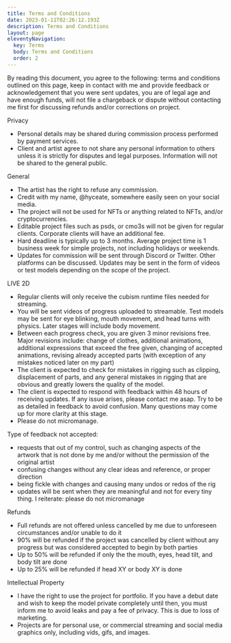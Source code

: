 ```yaml
---
title: Terms and Conditions
date: 2023-01-11T02:26:12.193Z
description: Terms and Conditions
layout: page
eleventyNavigation:
  key: Terms
  body: Terms and Conditions
  order: 2
---
```

By reading this document, you agree to the following:
terms and conditions outlined on this page,
keep in contact with me and provide feedback or acknowledgement that you were sent updates,
you are of legal age and have enough funds,
will not file a chargeback or dispute without contacting me first for discussing refunds and/or corrections on project.

Privacy

* Personal details may be shared during commission process performed by payment services.
* Client and artist agree to not share any personal information to others unless it is strictly for disputes and legal purposes. Information will not be shared to the general public.

General

* The artist has the right to refuse any commission.
* Credit with my name, @hyceate, somewhere easily seen on your social media.
* The project will not be used for NFTs or anything related to NFTs, and/or cryptocurrencies. 
* Editable project files such as psds, or cmo3s will not be given for regular clients. Corporate clients will have an additional fee.
* Hard deadline is typically up to 3 months. Average project time is 1 business week for simple projects, not including holidays or weekends.
* Updates for commission will be sent through Discord or Twitter. Other platforms can be discussed. Updates may be sent in the form of videos or test models depending on the scope of the project.

LIVE 2D

* Regular clients will only receive the cubism runtime files needed for streaming.
* You will be sent videos of progress uploaded to streamable. Test models may be sent for eye blinking, mouth movement, and head turns with physics. Later stages will include body movement.
* Between each progress check, you are given 3 minor revisions free. 
  Major revisions include: 
  change of clothes, 
  additional animations, 
  additional expressions that exceed the free given, 
  changing of accepted animations, 
  revising already accepted parts (with exception of any mistakes noticed later on my part)
* The client is expected to check for mistakes in rigging such as clipping, displacement of parts, and any general mistakes in rigging that are obvious and greatly lowers the quality of the model.
* The client is expected to respond with feedback within 48 hours of receiving updates. If any issue arises, please contact me asap. Try to be as detailed in feedback to avoid confusion. Many questions may come up for more clarity at this stage.
* Please do not micromanage.

Type of feedback not accepted:

* requests that out of my control, such as changing aspects of the artwork that is not done by me and/or without the permission of the original artist
* confusing changes without any clear ideas and reference, or proper direction
* being fickle with changes and causing many undos or redos of the rig
* updates will be sent when they are meaningful and not for every tiny thing. I reiterate: please do not micromanage

Refunds

* Full refunds are not offered unless cancelled by me due to unforeseen circumstances and/or unable to do it
* 90% will be refunded if the project was cancelled by client without any progress but was considered accepted to begin by both parties
* Up to 50% will be refunded if only the the mouth, eyes, head tilt, and body tilt are done
* Up to 25% will be refunded if head XY or body XY is done

Intellectual Property

* I have the right to use the project for portfolio. If you have a debut date and wish to keep the model private completely until then, you must inform me to avoid leaks and pay a fee of privacy. This is due to loss of marketing.
* Projects are for personal use, or commercial streaming and social media graphics only, including vids, gifs, and images.